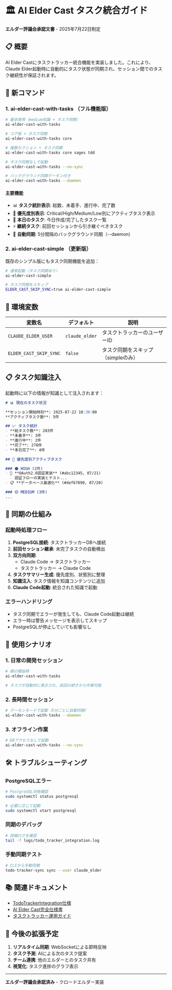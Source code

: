 # 🏛️ AI Elder Cast タスク統合ガイド

**エルダー評議会承認文書** - 2025年7月22日制定

## 📋 概要

AI Elder Castにタスクトラッカー統合機能を実装しました。これにより、Claude Elder起動時に自動的にタスク状態が同期され、セッション間でのタスク継続性が保証されます。

## 🚀 新コマンド

### 1. **ai-elder-cast-with-tasks** （フル機能版）

```bash
# 基本使用（medium知識 + タスク同期）
ai-elder-cast-with-tasks

# コア版 + タスク同期
ai-elder-cast-with-tasks core

# 複数セクション + タスク同期
ai-elder-cast-with-tasks core sages tdd

# タスク同期なしで起動
ai-elder-cast-with-tasks --no-sync

# バックグラウンド同期デーモン付き
ai-elder-cast-with-tasks --daemon
```

#### 主要機能
- 📊 **タスク統計表示**: 総数、未着手、進行中、完了数
- 🎯 **優先度別表示**: Critical/High/Medium/Low別にアクティブタスク表示
- 📅 **本日のタスク**: 今日作成/完了したタスク一覧
- ⚡ **継続タスク**: 前回セッションから引き継ぐべきタスク
- 🔄 **自動同期**: 5分間隔のバックグラウンド同期（--daemon）

### 2. **ai-elder-cast-simple** （更新版）

既存のシンプル版にもタスク同期機能を追加：

```bash
# 通常起動（タスク同期あり）
ai-elder-cast-simple

# タスク同期をスキップ
ELDER_CAST_SKIP_SYNC=true ai-elder-cast-simple
```

## 🔧 環境変数

| 変数名 | デフォルト | 説明 |
|--------|------------|------|
| `CLAUDE_ELDER_USER` | `claude_elder` | タスクトラッカーのユーザーID |
| `ELDER_CAST_SKIP_SYNC` | `false` | タスク同期をスキップ（simpleのみ） |

## 📋 タスク知識注入

起動時に以下の情報が知識として注入されます：

```markdown
# 📊 現在のタスク状況

**セッション開始時刻**: 2025-07-22 10:30:00
**アクティブタスク数**: 5件

## 📈 タスク統計
- **総タスク数**: 283件
- **未着手**: 3件
- **進行中**: 2件
- **完了**: 278件
- **本日完了**: 4件

## 🎯 優先度別アクティブタスク

### 🟠 HIGH (2件)
- 🔄 **OAuth2.0認証実装** (#abc12345, 07/21)
  - 認証フローの実装とテスト...
- 📋 **データベース最適化** (#def67890, 07/20)

### 🟡 MEDIUM (3件)
...
```

## 🔄 同期の仕組み

### 起動時処理フロー

1. **PostgreSQL接続**: タスクトラッカーDBへ接続
2. **前回セッション継承**: 未完了タスクの自動検出
3. **双方向同期**: 
   - Claude Code → タスクトラッカー
   - タスクトラッカー → Claude Code
4. **タスクサマリー生成**: 優先度別、状態別に整理
5. **知識注入**: タスク情報を知識コンテンツに追加
6. **Claude Code起動**: 統合された知識で起動

### エラーハンドリング

- タスク同期でエラーが発生しても、Claude Code起動は継続
- エラー時は警告メッセージを表示してスキップ
- PostgreSQLが停止していても影響なし

## 🎯 使用シナリオ

### 1. 日常の開発セッション

```bash
# 朝の開始時
ai-elder-cast-with-tasks

# タスクが自動的に表示され、前回の続きから作業可能
```

### 2. 長時間セッション

```bash
# デーモンモードで起動（5分ごとに自動同期）
ai-elder-cast-with-tasks --daemon
```

### 3. オフライン作業

```bash
# DBアクセスなしで起動
ai-elder-cast-with-tasks --no-sync
```

## 🛠️ トラブルシューティング

### PostgreSQLエラー

```bash
# PostgreSQL状態確認
sudo systemctl status postgresql

# 必要に応じて起動
sudo systemctl start postgresql
```

### 同期のデバッグ

```bash
# 詳細ログを確認
tail -f logs/todo_tracker_integration.log
```

### 手動同期テスト

```bash
# CLIから手動同期
todo-tracker-sync sync --user claude_elder
```

## 📚 関連ドキュメント

- [TodoTrackerIntegration仕様](../technical/TODO_TRACKER_INTEGRATION_SPEC.md)
- [AI Elder Cast完全仕様書](../../knowledge_base/AI_ELDER_CAST_COMPLETE_SPECIFICATION.md)
- [タスクトラッカー運用ガイド](TASK_TRACKER_OPERATION_GUIDE.md)

## 🔮 今後の拡張予定

1. **リアルタイム同期**: WebSocketによる即時反映
2. **タスク予測**: AIによる次のタスク提案
3. **チーム連携**: 他のエルダーとのタスク共有
4. **視覚化**: タスク進捗のグラフ表示

---
**エルダー評議会承認済み** - クロードエルダー実装